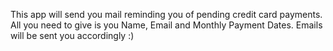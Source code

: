 This app will send you mail reminding you of pending credit card payments. All you need to give is you Name, Email and Monthly Payment Dates. Emails will be sent you accordingly :)
